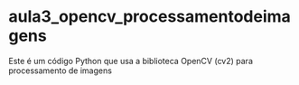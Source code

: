 # aula3_opencv_processamentodeimagens
 Este é um código Python que usa a biblioteca OpenCV (cv2) para processamento de imagens
